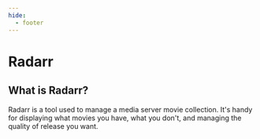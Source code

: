 ```yaml
---
hide:
  - footer
---
```

# Radarr

## What is Radarr?
Radarr is a tool used to manage a media server movie collection. It's handy for displaying what movies you have, what you don't, and managing the quality of release you want. 

